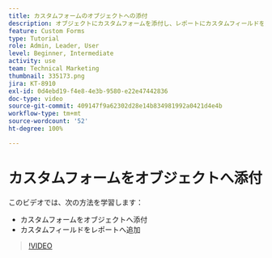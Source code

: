 ```yaml
---
title: カスタムフォームのオブジェクトへの添付
description: オブジェクトにカスタムフォームを添付し、レポートにカスタムフィールドを表示する方法を学びます。
feature: Custom Forms
type: Tutorial
role: Admin, Leader, User
level: Beginner, Intermediate
activity: use
team: Technical Marketing
thumbnail: 335173.png
jira: KT-8910
exl-id: 0d4ebd19-f4e8-4e3b-9580-e22e47442836
doc-type: video
source-git-commit: 409147f9a62302d28e14b834981992a0421d4e4b
workflow-type: tm+mt
source-wordcount: '52'
ht-degree: 100%

---
```


# カスタムフォームをオブジェクトへ添付

このビデオでは、次の方法を学習します：

* カスタムフォームをオブジェクトへ添付
* カスタムフィールドをレポートへ追加

>[!VIDEO](https://video.tv.adobe.com/v/335173/?quality=12&learn=on)
